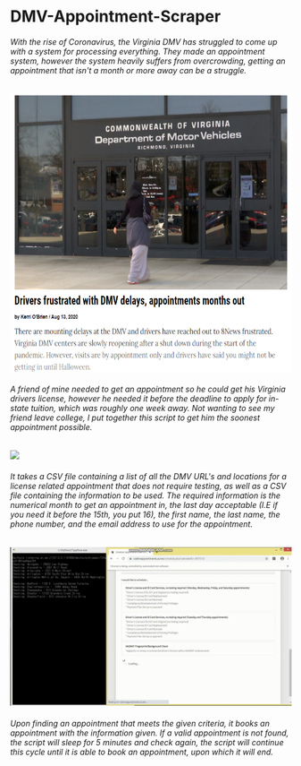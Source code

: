 # DMV-Appointment-Scraper
<h6>With the rise of Coronavirus, the Virginia DMV has struggled to come up with a system for processing everything. They made an appointment system, however the system heavily suffers from overcrowding, getting an appointment that isn't a month or more away can be a struggle.</h6>
<img src="https://github.com/gilbertlb/DMV-Appointment-Scraper/blob/master/readme%20resources/DMV.png" align="middle" height="500" width="600" >
<h6>A friend of mine needed to get an appointment so he could get his Virginia drivers license, however he needed it before the deadline to apply for in-state tuition, which was roughly one week away. Not wanting to see my friend leave college, I put together this script to get him the soonest appointment possible.</h6>
<img src="https://github.com/gilbertlb/DMV-Appointment-Scraper/blob/master/readme%20resources/output.gif">
<h6>It takes a CSV file containing a list of all the DMV URL's and locations for a license related appointment that does not require testing, as well as a CSV file containing the information to be used. The required information is the numerical month to get an appointment in, the last day acceptable (I.E if you need it before the 15th, you put 16), the first name, the last name, the phone number, and the email address to use for the appointment.</h6>
<img src="https://github.com/gilbertlb/DMV-Appointment-Scraper/blob/master/readme%20resources/appointment.gif">
<h6>Upon finding an appointment that meets the given criteria, it books an appointment with the information given. If a valid appointment is not found, the script will sleep for 5 minutes and check again, the script will continue this cycle until it is able to book an appointment, upon which it will end.</h6>
